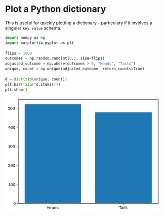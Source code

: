 # Plot a Python dictionary

This is useful for quickly plotting a dictionary - particulary if it involves a singular `key`, `value` schema.

```python
import numpy as np
import matplotlib.pyplot as plt

flips = 1000
outcomes = np.random.randint(0,2, size=flips)
adjusted_outcome = np.where(outcomes > 0, "Heads", "Tails")
unique, count = np.unique(adjusted_outcome, return_counts=True)

d = dict(zip(unique, count))
plt.bar(*zip(*d.items()))
plt.show()
```

![Example Python Dictionary](/graph_examples/plot-python-dictionary.png)
